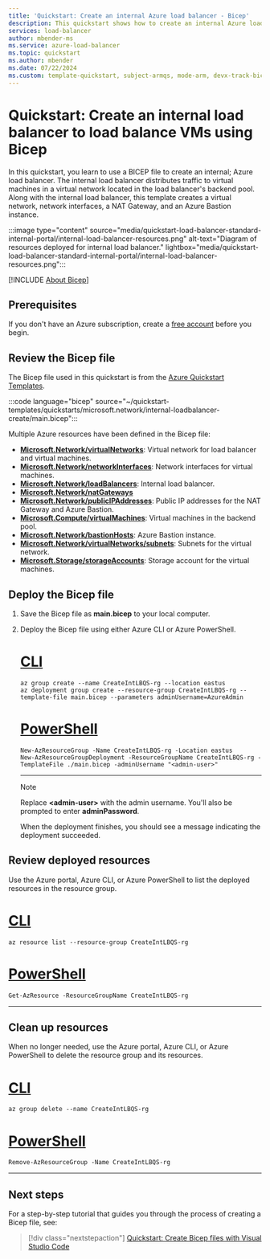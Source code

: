 ```yaml
---
title: 'Quickstart: Create an internal Azure load balancer - Bicep'
description: This quickstart shows how to create an internal Azure load balancer using Bicep.
services: load-balancer
author: mbender-ms
ms.service: azure-load-balancer
ms.topic: quickstart
ms.author: mbender
ms.date: 07/22/2024
ms.custom: template-quickstart, subject-armqs, mode-arm, devx-track-bicep,engagement-fy23
---
```


# Quickstart: Create an internal load balancer to load balance VMs using Bicep

In this quickstart, you learn to use a BICEP file to create an internal; Azure load balancer. The internal load balancer distributes traffic to virtual machines in a virtual network located in the load balancer's backend pool. Along with the internal load balancer, this template creates a virtual network, network interfaces, a NAT Gateway, and an Azure Bastion instance.

:::image type="content" source="media/quickstart-load-balancer-standard-internal-portal/internal-load-balancer-resources.png" alt-text="Diagram of resources deployed for internal load balancer." lightbox="media/quickstart-load-balancer-standard-internal-portal/internal-load-balancer-resources.png":::

[!INCLUDE [About Bicep](~/reusable-content/ce-skilling/azure/includes/resource-manager-quickstart-bicep-introduction.md)]

## Prerequisites

If you don't have an Azure subscription, create a [free account](https://azure.microsoft.com/free/?WT.mc_id=A261C142F) before you begin.

## Review the Bicep file

The Bicep file used in this quickstart is from the [Azure Quickstart Templates](https://azure.microsoft.com/resources/templates/internal-loadbalancer-create/main.bicep).

:::code language="bicep" source="~/quickstart-templates/quickstarts/microsoft.network/internal-loadbalancer-create/main.bicep":::

Multiple Azure resources have been defined in the Bicep file:

- [**Microsoft.Network/virtualNetworks**](/azure/templates/microsoft.network/virtualNetworks): Virtual network for load balancer and virtual machines.
- [**Microsoft.Network/networkInterfaces**](/azure/templates/microsoft.network/networkInterfaces): Network interfaces for virtual machines.
- [**Microsoft.Network/loadBalancers**](/azure/templates/microsoft.network/loadBalancers): Internal load balancer.
- [**Microsoft.Network/natGateways**](/azure/templates/microsoft.network/natGateways)
- [**Microsoft.Network/publicIPAddresses**](/azure/templates/microsoft.network/publicipaddresses): Public IP addresses for the NAT Gateway and Azure Bastion.
- [**Microsoft.Compute/virtualMachines**](/azure/templates/microsoft.compute/virtualmachines): Virtual machines in the backend pool.
- [**Microsoft.Network/bastionHosts**](/azure/templates/microsoft.network/bastionhosts): Azure Bastion instance.
- [**Microsoft.Network/virtualNetworks/subnets**](/azure/templates/microsoft.network/virtualnetworks/subnets): Subnets for the virtual network.
- [**Microsoft.Storage/storageAccounts**](/azure/templates/microsoft.storage/storageaccounts): Storage account for the virtual machines.

## Deploy the Bicep file

1. Save the Bicep file as **main.bicep** to your local computer.
1. Deploy the Bicep file using either Azure CLI or Azure PowerShell.

    # [CLI](#tab/CLI)

    ```azurecli
    az group create --name CreateIntLBQS-rg --location eastus
    az deployment group create --resource-group CreateIntLBQS-rg --template-file main.bicep --parameters adminUsername=AzureAdmin
    ```

    # [PowerShell](#tab/PowerShell)

    ```azurepowershell
    New-AzResourceGroup -Name CreateIntLBQS-rg -Location eastus
    New-AzResourceGroupDeployment -ResourceGroupName CreateIntLBQS-rg -TemplateFile ./main.bicep -adminUsername "<admin-user>"
    ```

    ---

    > [!NOTE]
    > Replace **\<admin-user\>** with the admin username. You'll also be prompted to enter **adminPassword**.

    When the deployment finishes, you should see a message indicating the deployment succeeded.

## Review deployed resources

Use the Azure portal, Azure CLI, or Azure PowerShell to list the deployed resources in the resource group.

# [CLI](#tab/CLI)

```azurecli-interactive
az resource list --resource-group CreateIntLBQS-rg
```

# [PowerShell](#tab/PowerShell)

```azurepowershell-interactive
Get-AzResource -ResourceGroupName CreateIntLBQS-rg
```

---

## Clean up resources

When no longer needed, use the Azure portal, Azure CLI, or Azure PowerShell to delete the resource group and its resources.

# [CLI](#tab/CLI)

```azurecli-interactive
az group delete --name CreateIntLBQS-rg
```

# [PowerShell](#tab/PowerShell)

```azurepowershell-interactive
Remove-AzResourceGroup -Name CreateIntLBQS-rg
```

---

## Next steps

For a step-by-step tutorial that guides you through the process of creating a Bicep file, see:

> [!div class="nextstepaction"]
> [Quickstart: Create Bicep files with Visual Studio Code](../azure-resource-manager/bicep/quickstart-create-bicep-use-visual-studio-code.md)
